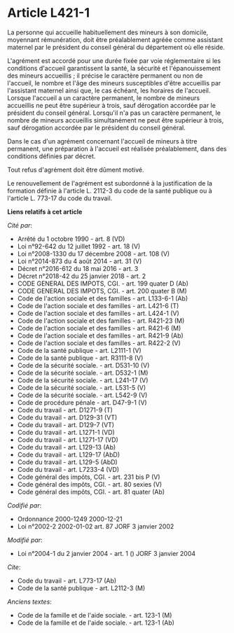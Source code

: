 # Article L421-1

La personne qui accueille habituellement des mineurs à son domicile, moyennant rémunération, doit être préalablement agréée
comme assistant maternel par le président du conseil général du département où elle réside.

L'agrément est accordé pour une durée fixée par voie réglementaire si les conditions d'accueil garantissent la santé, la
sécurité et l'épanouissement des mineurs accueillis ; il précise le caractère permanent ou non de l'accueil, le nombre et
l'âge des mineurs susceptibles d'être accueillis par l'assistant maternel ainsi que, le cas échéant, les horaires de
l'accueil. Lorsque l'accueil a un caractère permanent, le nombre de mineurs accueillis ne peut être supérieur à trois, sauf
dérogation accordée par le président du conseil général. Lorsqu'il n'a pas un caractère permanent, le nombre de mineurs
accueillis simultanément ne peut être supérieur à trois, sauf dérogation accordée par le président du conseil général.

Dans le cas d'un agrément concernant l'accueil de mineurs à titre permanent, une préparation à l'accueil est réalisée
préalablement, dans des conditions définies par décret.

Tout refus d'agrément doit être dûment motivé.

Le renouvellement de l'agrément est subordonné à la justification de la formation définie à l'article L. 2112-3 du code de la
santé publique ou à l'article L. 773-17 du code du travail.

**Liens relatifs à cet article**

_Cité par_:

  - Arrêté du 1 octobre 1990 - art. 8 (VD)
  - Loi n°92-642 du 12 juillet 1992 - art. 18 (V)
  - Loi n°2008-1330 du 17 décembre 2008 - art. 108 (V)
  - Loi n°2014-873 du 4 août 2014 - art. 31 (V)
  - Décret n°2016-612 du 18 mai 2016 - art. 3
  - Décret n°2018-42 du 25 janvier 2018 - art. 2
  - CODE GENERAL DES IMPOTS, CGI. - art. 199 quater D (Ab)
  - CODE GENERAL DES IMPOTS, CGI. - art. 200 quater B (M)
  - Code de l'action sociale et des familles - art. L133-6-1 (Ab)
  - Code de l'action sociale et des familles - art. L421-6 (T)
  - Code de l'action sociale et des familles - art. L424-1 (V)
  - Code de l'action sociale et des familles - art. R421-23 (M)
  - Code de l'action sociale et des familles - art. R421-6 (M)
  - Code de l'action sociale et des familles - art. R421-9 (Ab)
  - Code de l'action sociale et des familles - art. R422-2 (V)
  - Code de la santé publique - art. L2111-1 (V)
  - Code de la santé publique - art. R3111-8 (V)
  - Code de la sécurité sociale. - art. D531-10 (V)
  - Code de la sécurité sociale. - art. D532-1 (M)
  - Code de la sécurité sociale. - art. L241-17 (V)
  - Code de la sécurité sociale. - art. L531-5 (V)
  - Code de la sécurité sociale. - art. L542-9 (V)
  - Code de procédure pénale - art. D47-9-1 (V)
  - Code du travail - art. D1271-9 (T)
  - Code du travail - art. D129-31 (VT)
  - Code du travail - art. D129-7 (VT)
  - Code du travail - art. L1271-1 (VD)
  - Code du travail - art. L1271-17 (VD)
  - Code du travail - art. L129-13 (Ab)
  - Code du travail - art. L129-17 (AbD)
  - Code du travail - art. L129-5 (AbD)
  - Code du travail - art. L7233-4 (VD)
  - Code général des impôts, CGI. - art. 231 bis P (V)
  - Code général des impôts, CGI. - art. 80 sexies (V)
  - Code général des impôts, CGI. - art. 81 quater (Ab)

_Codifié par_:

  - Ordonnance 2000-1249 2000-12-21
  - Loi n°2002-2 2002-01-02 art. 87 JORF 3 janvier 2002

_Modifié par_:

  - Loi n°2004-1 du 2 janvier 2004 - art. 1 () JORF 3 janvier 2004

_Cite_:

  - Code du travail - art. L773-17 (Ab)
  - Code de la santé publique - art. L2112-3 (M)

_Anciens textes_:

  - Code de la famille et de l'aide sociale. - art. 123-1 (M)
  - Code de la famille et de l'aide sociale. - art. 123-1 (Ab)

